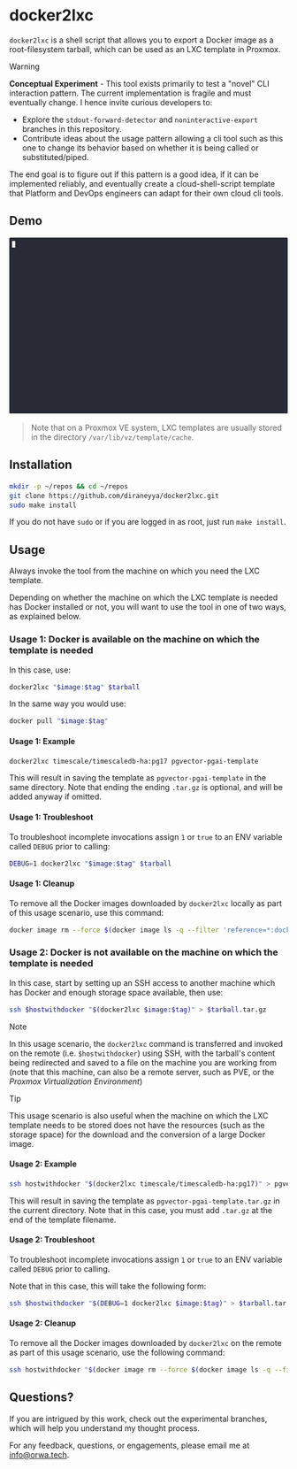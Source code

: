# docker2lxc

`docker2lxc` is a shell script that allows you to export a Docker image as a root-filesystem tarball, which can be used as an LXC template in Proxmox.

> [!WARNING]
> **Conceptual Experiment** - This tool exists primarily to test a "novel" CLI interaction pattern. The current implementation is fragile and must eventually change. I hence invite curious developers to:
>
> - Explore the `stdout-forward-detector` and `noninteractive-export` branches in this repository.
> - Contribute ideas about the usage pattern allowing a cli tool such as this one to change its behavior based on whether it is being called or substituted/piped.
>
> The end goal is to figure out if this pattern is a good idea, if it can be implemented reliably, and eventually create a cloud-shell-script template that Platform and DevOps engineers can adapt for their own cloud cli tools.

## Demo

![terminal recording showing cli usage](./.github/assets/recording.gif)

> Note that on a Proxmox VE system, LXC templates are usually stored in the directory `/var/lib/vz/template/cache`.

## Installation

```bash
mkdir -p ~/repos && cd ~/repos
git clone https://github.com/diraneyya/docker2lxc.git
sudo make install
```

If you do not have `sudo` or if you are logged in as root, just run `make install`.

## Usage

Always invoke the tool from the machine on which you need the LXC template.

Depending on whether the machine on which the LXC template is needed has Docker installed or not, you will want to use the tool in one of two ways, as explained below.

### Usage 1: Docker is available on the machine on which the template is needed

In this case, use:
```bash
docker2lxc "$image:$tag" $tarball
```

In the same way you would use:
```bash
docker pull "$image:$tag"
```

#### Usage 1: Example

```bash
docker2lxc timescale/timescaledb-ha:pg17 pgvector-pgai-template
```

This will result in saving the template as `pgvector-pgai-template` in the same directory. Note that ending the ending `.tar.gz` is optional, and will be added anyway if omitted.

#### Usage 1: Troubleshoot

To troubleshoot incomplete invocations assign `1` or `true` to an ENV variable called `DEBUG` prior to calling:
```bash
DEBUG=1 docker2lxc "$image:$tag" $tarball
```

#### Usage 1: Cleanup

To remove all the Docker images downloaded by `docker2lxc` locally as part of this usage scenario, use this command:

```bash
docker image rm --force $(docker image ls -q --filter 'reference=*:docker2lxc')
```

### Usage 2: Docker is not available on the machine on which the template is needed

In this case, start by setting up an SSH access to another machine which has Docker and enough storage space available, then use:

```bash
ssh $hostwithdocker "$(docker2lxc $image:$tag)" > $tarball.tar.gz
```

> [!NOTE]
> In this usage scenario, the `docker2lxc` command is transferred and invoked on the remote (i.e. `$hostwithdocker`) using SSH, with the tarball's content being redirected and saved to a file on the machine you are working from (note that this machine, can also be a remote server, such as PVE, or the _Proxmox Virtualization Environment_)

> [!TIP]
> This usage scenario is also useful when the machine on which the LXC template needs to be stored does not have the resources (such as the storage space) for the download and the conversion of a large Docker image.

#### Usage 2: Example

```bash
ssh hostwithdocker "$(docker2lxc timescale/timescaledb-ha:pg17)" > pgvector-pgai-template.tar.gz
```

This will result in saving the template as `pgvector-pgai-template.tar.gz` in the current directory. Note that in this case, you must add `.tar.gz` at the end of the template filename.

#### Usage 2: Troubleshoot

To troubleshoot incomplete invocations assign `1` or `true` to an ENV variable called `DEBUG` prior to calling.

Note that in this case, this will take the following form:
```bash
ssh $hostwithdocker "$(DEBUG=1 docker2lxc $image:$tag)" > $tarball.tar.gz
```

#### Usage 2: Cleanup

To remove all the Docker images downloaded by `docker2lxc` on the remote as part of this usage scenario, use the following command:

```bash
ssh hostwithdocker "$(docker image rm --force $(docker image ls -q --filter 'reference=*:docker2lxc')"
```

## Questions?

If you are intrigued by this work, check out the experimental branches, which will help you understand my thought process.

For any feedback, questions, or engagements, please email me at <info@orwa.tech>.
